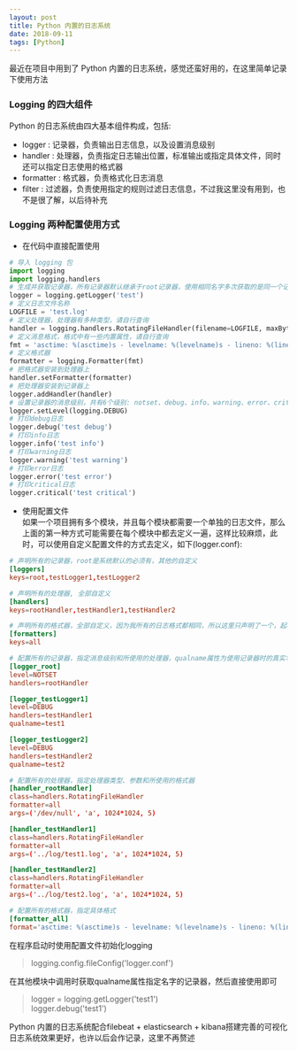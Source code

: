 ```yaml
---  
layout: post  
title: Python 内置的日志系统  
date: 2018-09-11  
tags: [Python]  
---  
```

  
最近在项目中用到了 Python 内置的日志系统，感觉还蛮好用的，在这里简单记录下使用方法  

### Logging 的四大组件  
Python 的日志系统由四大基本组件构成，包括:
* logger : 记录器，负责输出日志信息，以及设置消息级别  
* handler : 处理器，负责指定日志输出位置，标准输出或指定具体文件，同时还可以指定日志使用的格式器  
* formatter : 格式器，负责格式化日志消息  
* filter : 过滤器，负责使用指定的规则过滤日志信息，不过我这里没有用到，也不是很了解，以后待补充  

### Logging 两种配置使用方式  
* 在代码中直接配置使用  
``` Python  
# 导入 logging 包
import logging  
import logging.handlers
# 生成并获取记录器，所有记录器默认继承于root记录器，使用相同名字多次获取的是同一个记录器，此处建议使用当前模块名称__name__  
logger = logging.getLogger('test')  
# 定义日志文件名称  
LOGFILE = 'test.log'  
# 定义处理器，处理器有多种类型，请自行查询  
handler = logging.handlers.RotatingFileHandler(filename=LOGFILE, maxBytes=10*1024*1024, backupCount=5)  
# 定义消息格式，格式中有一些内置属性，请自行查询
fmt = 'asctime: %(asctime)s - levelname: %(levelname)s - lineno: %(lineno)d - process: %(process)d - \n message: %(message)s'  
# 定义格式器  
formatter = logging.Formatter(fmt)  
# 把格式器安装到处理器上  
handler.setFormatter(formatter)  
# 把处理器安装到记录器上  
logger.addHandler(handler)  
# 设置记录器的消息级别，共有6个级别: notset、debug、info、warning、error、critical，只有消息级别高于记录器级别时才会被处理，notset只有root记录器才可以设置
logger.setLevel(logging.DEBUG)
# 打印debug日志
logger.debug('test debug')
# 打印info日志
logger.info('test info')
# 打印warning日志
logger.warning('test warning')
# 打印error日志
logger.error('test error')
# 打印critical日志
logger.critical('test critical')
```  

* 使用配置文件  
如果一个项目拥有多个模块，并且每个模块都需要一个单独的日志文件，那么上面的第一种方式可能需要在每个模块中都去定义一遍，这样比较麻烦，此时，可以使用自定义配置文件的方式去定义，如下(logger.conf):  
``` conf  
# 声明所有的记录器，root是系统默认的必须有，其他的自定义  
[loggers]
keys=root,testLogger1,testLogger2

# 声明所有的处理器, 全部自定义
[handlers]
keys=rootHandler,testHandler1,testHandler2

# 声明所有的格式器，全部自定义，因为我所有的日志格式都相同，所以这里只声明了一个，起名为all
[formatters]
keys=all

# 配置所有的记录器，指定消息级别和所使用的处理器，qualname属性为使用记录器时的真实名字  
[logger_root]
level=NOTSET
handlers=rootHandler

[logger_testLogger1]
level=DEBUG
handlers=testHandler1
qualname=test1

[logger_testLogger2]
level=DEBUG
handlers=testHandler2
qualname=test2

# 配置所有的处理器，指定处理器类型、参数和所使用的格式器  
[handler_rootHandler]
class=handlers.RotatingFileHandler
formatter=all
args=('/dev/null', 'a', 1024*1024, 5)

[handler_testHandler1]
class=handlers.RotatingFileHandler
formatter=all
args=('../log/test1.log', 'a', 1024*1024, 5)

[handler_testHandler2]
class=handlers.RotatingFileHandler
formatter=all
args=('../log/test2.log', 'a', 1024*1024, 5)

# 配置所有的格式器，指定具体格式
[formatter_all]
format='asctime: %(asctime)s - levelname: %(levelname)s - lineno: %(lineno)d - process: %(process)d - \n message: %(message)s'
```  
  
在程序启动时使用配置文件初始化logging  
> logging.config.fileConfig('logger.conf')  
  
在其他模块中调用时获取qualname属性指定名字的记录器，然后直接使用即可  
> logger = logging.getLogger('test1')  
> logger.debug('test1')  
  
Python 内置的日志系统配合filebeat + elasticsearch + kibana搭建完善的可视化日志系统效果更好，也许以后会作记录，这里不再赘述
